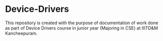 # Device-Drivers

This repository is created with the purpose of documentation of work done as part of Device Drivers course in junior year (Majoring in CSE) at IIITD&M Kancheepuram.
